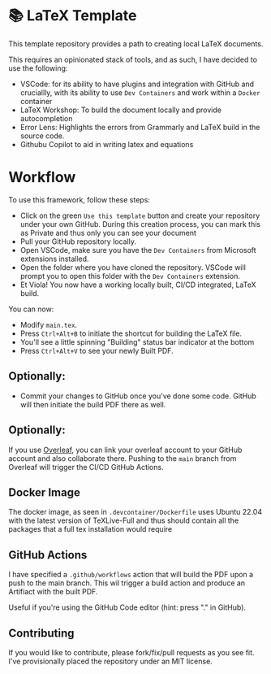 # 📚 LaTeX Template

This template repository provides a path to creating local LaTeX documents.

This requires an opinionated stack of tools, and as such, I have decided to use the following:

- VSCode: for its ability to have plugins and integration with GitHub and cruciallly, with its ability to use `Dev Containers` and work within a `Docker` container
- LaTeX Workshop: To build the document locally and provide autocompletion
- Error Lens: Highlights the errors from Grammarly and LaTeX build in the source code.
- Githubu Copilot to aid in writing latex and equations

# Workflow
To use this framework, follow these steps:

- Click on the green `Use this template` button and create your repository under your own GitHub. During this creation process, you can mark this as Private and thus only you can see your document
- Pull your GitHub repository locally.
- Open VSCode, make sure you have the `Dev Containers` from Microsoft extensions installed.
- Open the folder where you have cloned the repository. VSCode will prompt you to open this folder with the `Dev Containers` extension.
- Et Viola! You now have a working locally built, CI/CD integrated, LaTeX build. 

You can now:
- Modify `main.tex`. 
- Press `Ctrl+Alt+B` to initiate the shortcut for building the LaTeX file.
- You'll see a little spinning "Building" status bar indicator at the bottom
- Press `Ctrl+Alt+V` to see your newly Built PDF.

## Optionally:
- Commit your changes to GitHub once you've done some code. GitHub will then initiate the build PDF there as well.

## Optionally:
If you use [Overleaf](www.overleaf.com), you can link your overleaf account to your GitHub account and also collaborate there.
Pushing to the `main` branch from Overleaf will trigger the CI/CD GitHub Actions.


## Docker Image
The docker image, as seen in `.devcontainer/Dockerfile` uses Ubuntu 22.04 with the latest version of TeXLive-Full and thus should contain all the packages that a full tex installation would require

## GitHub Actions
I have specified a `.github/workflows` action that will build the PDF upon a push to the main branch. This wil trigger a build action and produce an Artifiact with the built PDF. 

Useful if you're using the GitHub Code editor (hint: press "." in GitHub).

## Contributing
If you would like to contribute, please fork/fix/pull requests as you see fit. I've provisionally placed the repository under an MIT license.
